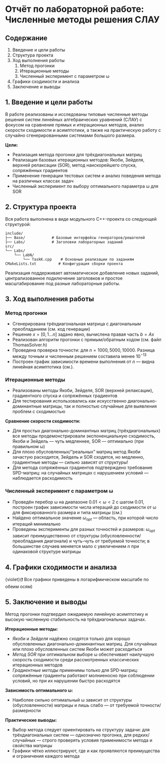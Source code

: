 # Отчёт по лабораторной работе: Численные методы решения СЛАУ

## Содержание
1. Введение и цели работы
2. Структура проекта
3. Ход выполнения работы
   1. Метод прогонки
   2. Итерационные методы
   3. Численный эксперимент с параметром ω
4. Графики сходимости и анализа
5. Заключение и выводы


## 1. Введение и цели работы

В работе реализованы и исследованы типовые численные методы решения систем линейных алгебраических уравнений (СЛАУ) с фокусом на сравнение прямых и итерационных методов, анализ скорости сходимости и асимптотики, а также на практическую работу с случайно сгенерированными системами большого размера.

**Цели:**

- Реализация метода прогонки для трёхдиагональных матриц
- Реализация базовых итерационных методов: Якоби, Зейделя, верхней релаксации (SOR), метод наискорейшего спуска, сопряжённых градиентов
- Применение генерации тестовых систем и анализ поведения метода на различных классах задач
- Численный эксперимент по выбору оптимального параметра ω для SOR

## 2. Структура проекта

Вся работа выполнена в виде модульного C++-проекта со следующей структурой:
```
include/
├── Base/            # Базовые интерфейсы генераторов/решателей
├── Labs/            # Заголовки лабораторных заданий
src/
└── Labs/
    └── LabN/
        └── TaskK.cpp    # Основные реализации по заданиям
CMakeLists.txt          # Конфигурация сборки проекта
```
Реализация поддерживает автоматическое добавление новых заданий, централизованное подключение заголовков и простое масштабирование под разные лабораторные работы.

## 3. Ход выполнения работы

### Метод прогонки

- Сгенерирована трёхдиагональная матрица с диагональным преобладанием (см. код генерации)
- Решение $x = [0,1...n]$ задано явно, вычислена правая часть $b = Ax$
- Реализован алгоритм прогонки с прямым/обратным ходом (см. файл ThomasSolver.h)
- Проведена проверка точности: для $n=1000, 5000, 10000$. Разница между точным и численным решением составила менее $10^{-13}$
- Построен график зависимости времени выполнения от $n$ — видна линейная асимптотика (см.).

### Итерационные методы

- Реализованы методы Якоби, Зейделя, SOR (верхней релаксации), градиентного спуска и сопряжённых градиентов
- Для тестирования использовались как искусственно диагонально-доминантные матрицы, так и полностью случайные для выявления проблем с сходимостью

**Сравнение скорости сходимости:**

- Для простых диагонально-доминантных матриц (трёхдиагональных) все методы продемонстрировали экспоненциальную сходимость, Якоби и Зейдель — чуть медленнее, SOR — оптимально (при правильном ω)
- Для плохо обусловленных/“реальных” матриц метод Якоби зачастую расходится, Зейдель и SOR сходятся, но медленно, градиентные методы — сильно зависят от структуры!
- Для метода сопряжённых градиентов подтверждено требование SPD-матриц: на случайных матрицах с нарушением условий — наблюдается расходимость

### Численный эксперимент с параметром ω

- Проведён перебор ω на диапазоне $0.01 < \omega < 2$ с шагом $0.01$, построен график зависимости числа итераций до сходимости от ω для фиксированного размера и типа матрицы (см.)
- Найдено оптимальное значение $\omega_{opt}$ — область, при которой число итераций минимально
- Проведены эксперименты для разных точностей и размеров: $\omega_{opt}$ зависит преимущественно от структуры (обусловленности/преобладания диагонали) и чуть-чуть от требуемой точности; в большинстве случаев меняется мало с увеличением $n$ при одинаковой структуре матрицы

## 4. Графики сходимости и анализа

{violet}(:exclamation: Все графики приведены в логарифмическом масштабе по обеим осям)

## 5. Заключение и выводы

Метод прогонки подтвердил ожидаемую линейную асимптотику и высокую численную стабильность на трёхдиагональных задачах.

**Итерационные методы:**

- *Якоби* и *Зейделя* надёжно сходятся только для хорошо обусловленных диагонально-доминантных матриц. Для случайных или плохо обусловленных систем Якоби может расходиться
- *Метод SOR* при оптимальном выборе ω обеспечивает наилучшую скорость сходимости среди рассмотренных классических итерационных методов
- *Градиентные методы* применимы только для SPD-матриц: сопряжённые градиенты работают молниеносно при соблюдении условий, но при их нарушении быстро расходятся

**Зависимость оптимального ω:**

- Наиболее сильно оптимальный ω зависит от структуры (обусловленности) матрицы и лишь слабо — от требуемой точности/размерности

**Практические выводы:**

- Выбор метода следует ориентировать на структуру задачи: для трёхдиагональных систем — однозначно прогонка, для редких/случайных — строго проверять условия применимости метода и свойства матрицы
- Графики чётко иллюстрируют, где и как проявляются преимущества и ограничения каждого метода
